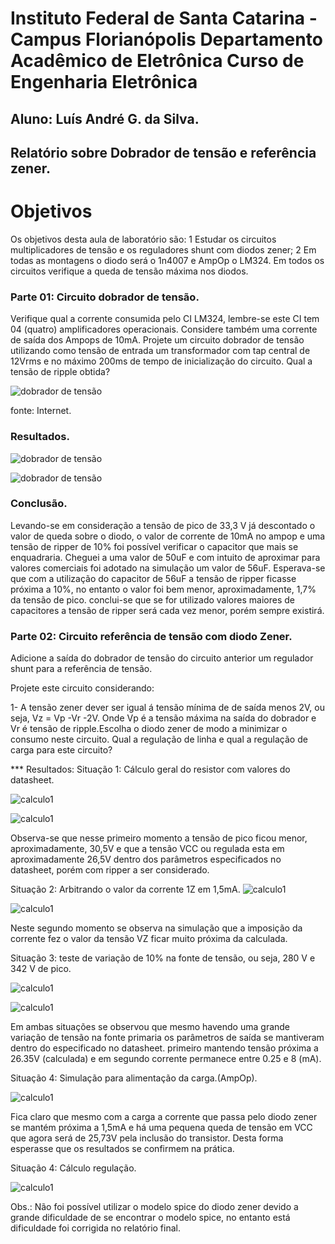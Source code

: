 # Instituto Federal de Santa Catarina - Campus Florianópolis Departamento Acadêmico de Eletrônica Curso de Engenharia Eletrônica

## Aluno: Luís André G. da Silva.

## Relatório sobre Dobrador de tensão e referência zener.

# Objetivos

Os objetivos desta aula de laboratório são:
1 Estudar os circuitos multiplicadores de tensão e os reguladores shunt com diodos zener;
2 Em todas as montagens o diodo será o 1n4007 e AmpOp o LM324.
Em todos os circuitos verifique a queda de tensão máxima nos diodos.

### Parte 01: Circuito dobrador de tensão.

Verifique qual a corrente consumida pelo CI LM324, lembre-se este CI tem 04 (quatro)
amplificadores operacionais. Considere também uma corrente de saída dos Ampops de 10mA.
Projete um circuito dobrador de tensão utilizando como tensão de entrada um transformador com
tap central de 12Vrms e no máximo 200ms de tempo de inicialização do circuito.
Qual a tensão de ripple obtida?

![dobrador de tensão](/Imagens/parte3/dobradordetensao.JPG)

fonte: Internet.

### Resultados.


![dobrador de tensão](/Imagens/parte3/capacitor.JPG)

![dobrador de tensão](/Imagens/parte3/dobradordetensaocomcarga.JPG)

### Conclusão.

Levando-se em consideração a tensão de pico de 33,3 V já descontado o valor de queda sobre o diodo, o valor de corrente de 10mA no ampop e uma tensão de ripper de 10%  foi possível verificar o capacitor que mais se enquadraria. Cheguei a uma valor de 50uF e com intuito de aproximar para valores comerciais foi adotado na simulação um valor de 56uF.
Esperava-se que com a utilização do capacitor de 56uF a tensão de ripper ficasse próxima a 10%, no entanto o valor foi bem menor, aproximadamente, 1,7% da tensão de pico.
conclui-se que se for utilizado  valores maiores de capacitores a tensão de ripper será cada vez menor, porém sempre existirá.




### Parte 02: Circuito referência de tensão com diodo Zener.

Adicione a saída do dobrador de tensão do circuito anterior um regulador shunt para a referência de
tensão.

Projete este circuito considerando:

1- A tensão zener dever ser igual á tensão mínima de de saída menos 2V, ou seja, Vz = Vp -Vr -2V.
Onde Vp é a tensão máxima na saída do dobrador e Vr é tensão de ripple.Escolha o diodo zener de modo a minimizar o consumo neste circuito.
Qual a regulação de linha e qual a regulação de carga para este circuito?

*** Resultados:
Situação 1: Cálculo geral do resistor com valores do datasheet.

![calculo1](/Imagens/parte3/calculo1.JPG)

![calculo1](/Imagens/parte3/resultado1.JPG)

Observa-se que nesse primeiro momento a tensão de pico ficou menor, aproximadamente, 30,5V e que a tensão VCC ou regulada esta em aproximadamente 26,5V dentro dos parâmetros especificados no datasheet, porém com ripper a ser considerado.

Situação 2: Arbitrando o valor da corrente 1Z em 1,5mA.
![calculo1](/Imagens/parte3/calculo2.JPG)

![calculo1](/Imagens/parte3/resultado2.JPG)


Neste segundo momento se observa na simulação que a imposição da corrente fez o valor da tensão VZ ficar muito próxima da calculada.

Situação 3: teste de variação de 10% na fonte de tensão, ou seja, 280 V e 342 V de pico.

![calculo1](/Imagens/parte3/resultado280.JPG)

![calculo1](/Imagens/parte3/resultado342.JPG)

Em ambas situações se observou que mesmo havendo uma grande variação de tensão na fonte primaria os parâmetros de saída se mantiveram dentro do especificado no datasheet. primeiro mantendo tensão próxima a 26.35V (calculada) e em segundo corrente permanece entre 0.25 e 8 (mA).


Situação 4: Simulação para alimentação da carga.(AmpOp).

![calculo1](/Imagens/parte3/resultadocomcarga.JPG)

Fica claro que mesmo com a carga a corrente que passa pelo diodo zener se mantém próxima a 1,5mA e há uma pequena queda de tensão em VCC que agora será de 25,73V pela inclusão do transistor. Desta forma esperasse que os resultados se confirmem na prática.

Situação 4: Cálculo regulação.

![calculo1](/Imagens/parte3/regulação.JPG)

Obs.: Não foi possível utilizar o modelo spice do diodo zener devido a grande dificuldade de se encontrar o modelo spice, no entanto está dificuldade foi corrigida no relatório final.
